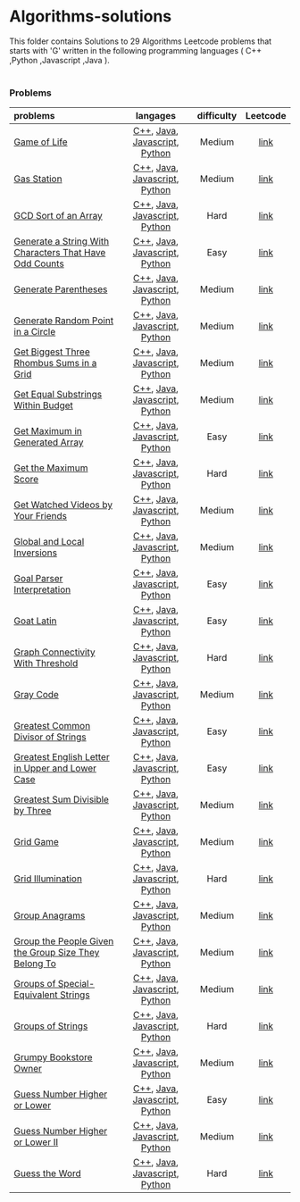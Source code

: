 # Algorithms-solutions
This folder contains Solutions to 29 Algorithms Leetcode problems that starts with 'G' written in the following programming languages ( C++ ,Python ,Javascript ,Java ).<br><br>
### Problems ###
|problems|langages|difficulty|Leetcode|
|:-------|:------:|:--------:|:------:|
|[Game of Life](https://github.com/AnasImloul/Leetcode-solutions/tree/main/algorithms/G/Game%20of%20Life/)|[C++](https://github.com/AnasImloul/Leetcode-solutions/tree/main/algorithms/G/Game%20of%20Life/Game%20of%20Life.cpp), [Java](https://github.com/AnasImloul/Leetcode-solutions/tree/main/algorithms/G/Game%20of%20Life/Game%20of%20Life.java), [Javascript](https://github.com/AnasImloul/Leetcode-solutions/tree/main/algorithms/G/Game%20of%20Life/Game%20of%20Life.js), [Python](https://github.com/AnasImloul/Leetcode-solutions/tree/main/algorithms/G/Game%20of%20Life/Game%20of%20Life.py)|Medium|[link](https://leetcode.com/problems/game-of-life)|
|[Gas Station](https://github.com/AnasImloul/Leetcode-solutions/tree/main/algorithms/G/Gas%20Station/)|[C++](https://github.com/AnasImloul/Leetcode-solutions/tree/main/algorithms/G/Gas%20Station/Gas%20Station.cpp), [Java](https://github.com/AnasImloul/Leetcode-solutions/tree/main/algorithms/G/Gas%20Station/Gas%20Station.java), [Javascript](https://github.com/AnasImloul/Leetcode-solutions/tree/main/algorithms/G/Gas%20Station/Gas%20Station.js), [Python](https://github.com/AnasImloul/Leetcode-solutions/tree/main/algorithms/G/Gas%20Station/Gas%20Station.py)|Medium|[link](https://leetcode.com/problems/gas-station)|
|[GCD Sort of an Array](https://github.com/AnasImloul/Leetcode-solutions/tree/main/algorithms/G/GCD%20Sort%20of%20an%20Array/)|[C++](https://github.com/AnasImloul/Leetcode-solutions/tree/main/algorithms/G/GCD%20Sort%20of%20an%20Array/GCD%20Sort%20of%20an%20Array.cpp), [Java](https://github.com/AnasImloul/Leetcode-solutions/tree/main/algorithms/G/GCD%20Sort%20of%20an%20Array/GCD%20Sort%20of%20an%20Array.java), [Javascript](https://github.com/AnasImloul/Leetcode-solutions/tree/main/algorithms/G/GCD%20Sort%20of%20an%20Array/GCD%20Sort%20of%20an%20Array.js), [Python](https://github.com/AnasImloul/Leetcode-solutions/tree/main/algorithms/G/GCD%20Sort%20of%20an%20Array/GCD%20Sort%20of%20an%20Array.py)|Hard|[link](https://leetcode.com/problems/gcd-sort-of-an-array)|
|[Generate a String With Characters That Have Odd Counts](https://github.com/AnasImloul/Leetcode-solutions/tree/main/algorithms/G/Generate%20a%20String%20With%20Characters%20That%20Have%20Odd%20Counts/)|[C++](https://github.com/AnasImloul/Leetcode-solutions/tree/main/algorithms/G/Generate%20a%20String%20With%20Characters%20That%20Have%20Odd%20Counts/Generate%20a%20String%20With%20Characters%20That%20Have%20Odd%20Counts.cpp), [Java](https://github.com/AnasImloul/Leetcode-solutions/tree/main/algorithms/G/Generate%20a%20String%20With%20Characters%20That%20Have%20Odd%20Counts/Generate%20a%20String%20With%20Characters%20That%20Have%20Odd%20Counts.java), [Javascript](https://github.com/AnasImloul/Leetcode-solutions/tree/main/algorithms/G/Generate%20a%20String%20With%20Characters%20That%20Have%20Odd%20Counts/Generate%20a%20String%20With%20Characters%20That%20Have%20Odd%20Counts.js), [Python](https://github.com/AnasImloul/Leetcode-solutions/tree/main/algorithms/G/Generate%20a%20String%20With%20Characters%20That%20Have%20Odd%20Counts/Generate%20a%20String%20With%20Characters%20That%20Have%20Odd%20Counts.py)|Easy|[link](https://leetcode.com/problems/generate-a-string-with-characters-that-have-odd-counts)|
|[Generate Parentheses](https://github.com/AnasImloul/Leetcode-solutions/tree/main/algorithms/G/Generate%20Parentheses/)|[C++](https://github.com/AnasImloul/Leetcode-solutions/tree/main/algorithms/G/Generate%20Parentheses/Generate%20Parentheses.cpp), [Java](https://github.com/AnasImloul/Leetcode-solutions/tree/main/algorithms/G/Generate%20Parentheses/Generate%20Parentheses.java), [Javascript](https://github.com/AnasImloul/Leetcode-solutions/tree/main/algorithms/G/Generate%20Parentheses/Generate%20Parentheses.js), [Python](https://github.com/AnasImloul/Leetcode-solutions/tree/main/algorithms/G/Generate%20Parentheses/Generate%20Parentheses.py)|Medium|[link](https://leetcode.com/problems/generate-parentheses)|
|[Generate Random Point in a Circle](https://github.com/AnasImloul/Leetcode-solutions/tree/main/algorithms/G/Generate%20Random%20Point%20in%20a%20Circle/)|[C++](https://github.com/AnasImloul/Leetcode-solutions/tree/main/algorithms/G/Generate%20Random%20Point%20in%20a%20Circle/Generate%20Random%20Point%20in%20a%20Circle.cpp), [Java](https://github.com/AnasImloul/Leetcode-solutions/tree/main/algorithms/G/Generate%20Random%20Point%20in%20a%20Circle/Generate%20Random%20Point%20in%20a%20Circle.java), [Javascript](https://github.com/AnasImloul/Leetcode-solutions/tree/main/algorithms/G/Generate%20Random%20Point%20in%20a%20Circle/Generate%20Random%20Point%20in%20a%20Circle.js), [Python](https://github.com/AnasImloul/Leetcode-solutions/tree/main/algorithms/G/Generate%20Random%20Point%20in%20a%20Circle/Generate%20Random%20Point%20in%20a%20Circle.py)|Medium|[link](https://leetcode.com/problems/generate-random-point-in-a-circle)|
|[Get Biggest Three Rhombus Sums in a Grid](https://github.com/AnasImloul/Leetcode-solutions/tree/main/algorithms/G/Get%20Biggest%20Three%20Rhombus%20Sums%20in%20a%20Grid/)|[C++](https://github.com/AnasImloul/Leetcode-solutions/tree/main/algorithms/G/Get%20Biggest%20Three%20Rhombus%20Sums%20in%20a%20Grid/Get%20Biggest%20Three%20Rhombus%20Sums%20in%20a%20Grid.cpp), [Java](https://github.com/AnasImloul/Leetcode-solutions/tree/main/algorithms/G/Get%20Biggest%20Three%20Rhombus%20Sums%20in%20a%20Grid/Get%20Biggest%20Three%20Rhombus%20Sums%20in%20a%20Grid.java), [Javascript](https://github.com/AnasImloul/Leetcode-solutions/tree/main/algorithms/G/Get%20Biggest%20Three%20Rhombus%20Sums%20in%20a%20Grid/Get%20Biggest%20Three%20Rhombus%20Sums%20in%20a%20Grid.js), [Python](https://github.com/AnasImloul/Leetcode-solutions/tree/main/algorithms/G/Get%20Biggest%20Three%20Rhombus%20Sums%20in%20a%20Grid/Get%20Biggest%20Three%20Rhombus%20Sums%20in%20a%20Grid.py)|Medium|[link](https://leetcode.com/problems/get-biggest-three-rhombus-sums-in-a-grid)|
|[Get Equal Substrings Within Budget](https://github.com/AnasImloul/Leetcode-solutions/tree/main/algorithms/G/Get%20Equal%20Substrings%20Within%20Budget/)|[C++](https://github.com/AnasImloul/Leetcode-solutions/tree/main/algorithms/G/Get%20Equal%20Substrings%20Within%20Budget/Get%20Equal%20Substrings%20Within%20Budget.cpp), [Java](https://github.com/AnasImloul/Leetcode-solutions/tree/main/algorithms/G/Get%20Equal%20Substrings%20Within%20Budget/Get%20Equal%20Substrings%20Within%20Budget.java), [Javascript](https://github.com/AnasImloul/Leetcode-solutions/tree/main/algorithms/G/Get%20Equal%20Substrings%20Within%20Budget/Get%20Equal%20Substrings%20Within%20Budget.js), [Python](https://github.com/AnasImloul/Leetcode-solutions/tree/main/algorithms/G/Get%20Equal%20Substrings%20Within%20Budget/Get%20Equal%20Substrings%20Within%20Budget.py)|Medium|[link](https://leetcode.com/problems/get-equal-substrings-within-budget)|
|[Get Maximum in Generated Array](https://github.com/AnasImloul/Leetcode-solutions/tree/main/algorithms/G/Get%20Maximum%20in%20Generated%20Array/)|[C++](https://github.com/AnasImloul/Leetcode-solutions/tree/main/algorithms/G/Get%20Maximum%20in%20Generated%20Array/Get%20Maximum%20in%20Generated%20Array.cpp), [Java](https://github.com/AnasImloul/Leetcode-solutions/tree/main/algorithms/G/Get%20Maximum%20in%20Generated%20Array/Get%20Maximum%20in%20Generated%20Array.java), [Javascript](https://github.com/AnasImloul/Leetcode-solutions/tree/main/algorithms/G/Get%20Maximum%20in%20Generated%20Array/Get%20Maximum%20in%20Generated%20Array.js), [Python](https://github.com/AnasImloul/Leetcode-solutions/tree/main/algorithms/G/Get%20Maximum%20in%20Generated%20Array/Get%20Maximum%20in%20Generated%20Array.py)|Easy|[link](https://leetcode.com/problems/get-maximum-in-generated-array)|
|[Get the Maximum Score](https://github.com/AnasImloul/Leetcode-solutions/tree/main/algorithms/G/Get%20the%20Maximum%20Score/)|[C++](https://github.com/AnasImloul/Leetcode-solutions/tree/main/algorithms/G/Get%20the%20Maximum%20Score/Get%20the%20Maximum%20Score.cpp), [Java](https://github.com/AnasImloul/Leetcode-solutions/tree/main/algorithms/G/Get%20the%20Maximum%20Score/Get%20the%20Maximum%20Score.java), [Javascript](https://github.com/AnasImloul/Leetcode-solutions/tree/main/algorithms/G/Get%20the%20Maximum%20Score/Get%20the%20Maximum%20Score.js), [Python](https://github.com/AnasImloul/Leetcode-solutions/tree/main/algorithms/G/Get%20the%20Maximum%20Score/Get%20the%20Maximum%20Score.py)|Hard|[link](https://leetcode.com/problems/get-the-maximum-score)|
|[Get Watched Videos by Your Friends](https://github.com/AnasImloul/Leetcode-solutions/tree/main/algorithms/G/Get%20Watched%20Videos%20by%20Your%20Friends/)|[C++](https://github.com/AnasImloul/Leetcode-solutions/tree/main/algorithms/G/Get%20Watched%20Videos%20by%20Your%20Friends/Get%20Watched%20Videos%20by%20Your%20Friends.cpp), [Java](https://github.com/AnasImloul/Leetcode-solutions/tree/main/algorithms/G/Get%20Watched%20Videos%20by%20Your%20Friends/Get%20Watched%20Videos%20by%20Your%20Friends.java), [Javascript](https://github.com/AnasImloul/Leetcode-solutions/tree/main/algorithms/G/Get%20Watched%20Videos%20by%20Your%20Friends/Get%20Watched%20Videos%20by%20Your%20Friends.js), [Python](https://github.com/AnasImloul/Leetcode-solutions/tree/main/algorithms/G/Get%20Watched%20Videos%20by%20Your%20Friends/Get%20Watched%20Videos%20by%20Your%20Friends.py)|Medium|[link](https://leetcode.com/problems/get-watched-videos-by-your-friends)|
|[Global and Local Inversions](https://github.com/AnasImloul/Leetcode-solutions/tree/main/algorithms/G/Global%20and%20Local%20Inversions/)|[C++](https://github.com/AnasImloul/Leetcode-solutions/tree/main/algorithms/G/Global%20and%20Local%20Inversions/Global%20and%20Local%20Inversions.cpp), [Java](https://github.com/AnasImloul/Leetcode-solutions/tree/main/algorithms/G/Global%20and%20Local%20Inversions/Global%20and%20Local%20Inversions.java), [Javascript](https://github.com/AnasImloul/Leetcode-solutions/tree/main/algorithms/G/Global%20and%20Local%20Inversions/Global%20and%20Local%20Inversions.js), [Python](https://github.com/AnasImloul/Leetcode-solutions/tree/main/algorithms/G/Global%20and%20Local%20Inversions/Global%20and%20Local%20Inversions.py)|Medium|[link](https://leetcode.com/problems/global-and-local-inversions)|
|[Goal Parser Interpretation](https://github.com/AnasImloul/Leetcode-solutions/tree/main/algorithms/G/Goal%20Parser%20Interpretation/)|[C++](https://github.com/AnasImloul/Leetcode-solutions/tree/main/algorithms/G/Goal%20Parser%20Interpretation/Goal%20Parser%20Interpretation.cpp), [Java](https://github.com/AnasImloul/Leetcode-solutions/tree/main/algorithms/G/Goal%20Parser%20Interpretation/Goal%20Parser%20Interpretation.java), [Javascript](https://github.com/AnasImloul/Leetcode-solutions/tree/main/algorithms/G/Goal%20Parser%20Interpretation/Goal%20Parser%20Interpretation.js), [Python](https://github.com/AnasImloul/Leetcode-solutions/tree/main/algorithms/G/Goal%20Parser%20Interpretation/Goal%20Parser%20Interpretation.py)|Easy|[link](https://leetcode.com/problems/goal-parser-interpretation)|
|[Goat Latin](https://github.com/AnasImloul/Leetcode-solutions/tree/main/algorithms/G/Goat%20Latin/)|[C++](https://github.com/AnasImloul/Leetcode-solutions/tree/main/algorithms/G/Goat%20Latin/Goat%20Latin.cpp), [Java](https://github.com/AnasImloul/Leetcode-solutions/tree/main/algorithms/G/Goat%20Latin/Goat%20Latin.java), [Javascript](https://github.com/AnasImloul/Leetcode-solutions/tree/main/algorithms/G/Goat%20Latin/Goat%20Latin.js), [Python](https://github.com/AnasImloul/Leetcode-solutions/tree/main/algorithms/G/Goat%20Latin/Goat%20Latin.py)|Easy|[link](https://leetcode.com/problems/goat-latin)|
|[Graph Connectivity With Threshold](https://github.com/AnasImloul/Leetcode-solutions/tree/main/algorithms/G/Graph%20Connectivity%20With%20Threshold/)|[C++](https://github.com/AnasImloul/Leetcode-solutions/tree/main/algorithms/G/Graph%20Connectivity%20With%20Threshold/Graph%20Connectivity%20With%20Threshold.cpp), [Java](https://github.com/AnasImloul/Leetcode-solutions/tree/main/algorithms/G/Graph%20Connectivity%20With%20Threshold/Graph%20Connectivity%20With%20Threshold.java), [Javascript](https://github.com/AnasImloul/Leetcode-solutions/tree/main/algorithms/G/Graph%20Connectivity%20With%20Threshold/Graph%20Connectivity%20With%20Threshold.js), [Python](https://github.com/AnasImloul/Leetcode-solutions/tree/main/algorithms/G/Graph%20Connectivity%20With%20Threshold/Graph%20Connectivity%20With%20Threshold.py)|Hard|[link](https://leetcode.com/problems/graph-connectivity-with-threshold)|
|[Gray Code](https://github.com/AnasImloul/Leetcode-solutions/tree/main/algorithms/G/Gray%20Code/)|[C++](https://github.com/AnasImloul/Leetcode-solutions/tree/main/algorithms/G/Gray%20Code/Gray%20Code.cpp), [Java](https://github.com/AnasImloul/Leetcode-solutions/tree/main/algorithms/G/Gray%20Code/Gray%20Code.java), [Javascript](https://github.com/AnasImloul/Leetcode-solutions/tree/main/algorithms/G/Gray%20Code/Gray%20Code.js), [Python](https://github.com/AnasImloul/Leetcode-solutions/tree/main/algorithms/G/Gray%20Code/Gray%20Code.py)|Medium|[link](https://leetcode.com/problems/gray-code)|
|[Greatest Common Divisor of Strings](https://github.com/AnasImloul/Leetcode-solutions/tree/main/algorithms/G/Greatest%20Common%20Divisor%20of%20Strings/)|[C++](https://github.com/AnasImloul/Leetcode-solutions/tree/main/algorithms/G/Greatest%20Common%20Divisor%20of%20Strings/Greatest%20Common%20Divisor%20of%20Strings.cpp), [Java](https://github.com/AnasImloul/Leetcode-solutions/tree/main/algorithms/G/Greatest%20Common%20Divisor%20of%20Strings/Greatest%20Common%20Divisor%20of%20Strings.java), [Javascript](https://github.com/AnasImloul/Leetcode-solutions/tree/main/algorithms/G/Greatest%20Common%20Divisor%20of%20Strings/Greatest%20Common%20Divisor%20of%20Strings.js), [Python](https://github.com/AnasImloul/Leetcode-solutions/tree/main/algorithms/G/Greatest%20Common%20Divisor%20of%20Strings/Greatest%20Common%20Divisor%20of%20Strings.py)|Easy|[link](https://leetcode.com/problems/greatest-common-divisor-of-strings)|
|[Greatest English Letter in Upper and Lower Case](https://github.com/AnasImloul/Leetcode-solutions/tree/main/algorithms/G/Greatest%20English%20Letter%20in%20Upper%20and%20Lower%20Case/)|[C++](https://github.com/AnasImloul/Leetcode-solutions/tree/main/algorithms/G/Greatest%20English%20Letter%20in%20Upper%20and%20Lower%20Case/Greatest%20English%20Letter%20in%20Upper%20and%20Lower%20Case.cpp), [Java](https://github.com/AnasImloul/Leetcode-solutions/tree/main/algorithms/G/Greatest%20English%20Letter%20in%20Upper%20and%20Lower%20Case/Greatest%20English%20Letter%20in%20Upper%20and%20Lower%20Case.java), [Javascript](https://github.com/AnasImloul/Leetcode-solutions/tree/main/algorithms/G/Greatest%20English%20Letter%20in%20Upper%20and%20Lower%20Case/Greatest%20English%20Letter%20in%20Upper%20and%20Lower%20Case.js), [Python](https://github.com/AnasImloul/Leetcode-solutions/tree/main/algorithms/G/Greatest%20English%20Letter%20in%20Upper%20and%20Lower%20Case/Greatest%20English%20Letter%20in%20Upper%20and%20Lower%20Case.py)|Easy|[link](https://leetcode.com/problems/greatest-english-letter-in-upper-and-lower-case)|
|[Greatest Sum Divisible by Three](https://github.com/AnasImloul/Leetcode-solutions/tree/main/algorithms/G/Greatest%20Sum%20Divisible%20by%20Three/)|[C++](https://github.com/AnasImloul/Leetcode-solutions/tree/main/algorithms/G/Greatest%20Sum%20Divisible%20by%20Three/Greatest%20Sum%20Divisible%20by%20Three.cpp), [Java](https://github.com/AnasImloul/Leetcode-solutions/tree/main/algorithms/G/Greatest%20Sum%20Divisible%20by%20Three/Greatest%20Sum%20Divisible%20by%20Three.java), [Javascript](https://github.com/AnasImloul/Leetcode-solutions/tree/main/algorithms/G/Greatest%20Sum%20Divisible%20by%20Three/Greatest%20Sum%20Divisible%20by%20Three.js), [Python](https://github.com/AnasImloul/Leetcode-solutions/tree/main/algorithms/G/Greatest%20Sum%20Divisible%20by%20Three/Greatest%20Sum%20Divisible%20by%20Three.py)|Medium|[link](https://leetcode.com/problems/greatest-sum-divisible-by-three)|
|[Grid Game](https://github.com/AnasImloul/Leetcode-solutions/tree/main/algorithms/G/Grid%20Game/)|[C++](https://github.com/AnasImloul/Leetcode-solutions/tree/main/algorithms/G/Grid%20Game/Grid%20Game.cpp), [Java](https://github.com/AnasImloul/Leetcode-solutions/tree/main/algorithms/G/Grid%20Game/Grid%20Game.java), [Javascript](https://github.com/AnasImloul/Leetcode-solutions/tree/main/algorithms/G/Grid%20Game/Grid%20Game.js), [Python](https://github.com/AnasImloul/Leetcode-solutions/tree/main/algorithms/G/Grid%20Game/Grid%20Game.py)|Medium|[link](https://leetcode.com/problems/grid-game)|
|[Grid Illumination](https://github.com/AnasImloul/Leetcode-solutions/tree/main/algorithms/G/Grid%20Illumination/)|[C++](https://github.com/AnasImloul/Leetcode-solutions/tree/main/algorithms/G/Grid%20Illumination/Grid%20Illumination.cpp), [Java](https://github.com/AnasImloul/Leetcode-solutions/tree/main/algorithms/G/Grid%20Illumination/Grid%20Illumination.java), [Javascript](https://github.com/AnasImloul/Leetcode-solutions/tree/main/algorithms/G/Grid%20Illumination/Grid%20Illumination.js), [Python](https://github.com/AnasImloul/Leetcode-solutions/tree/main/algorithms/G/Grid%20Illumination/Grid%20Illumination.py)|Hard|[link](https://leetcode.com/problems/grid-illumination)|
|[Group Anagrams](https://github.com/AnasImloul/Leetcode-solutions/tree/main/algorithms/G/Group%20Anagrams/)|[C++](https://github.com/AnasImloul/Leetcode-solutions/tree/main/algorithms/G/Group%20Anagrams/Group%20Anagrams.cpp), [Java](https://github.com/AnasImloul/Leetcode-solutions/tree/main/algorithms/G/Group%20Anagrams/Group%20Anagrams.java), [Javascript](https://github.com/AnasImloul/Leetcode-solutions/tree/main/algorithms/G/Group%20Anagrams/Group%20Anagrams.js), [Python](https://github.com/AnasImloul/Leetcode-solutions/tree/main/algorithms/G/Group%20Anagrams/Group%20Anagrams.py)|Medium|[link](https://leetcode.com/problems/group-anagrams)|
|[Group the People Given the Group Size They Belong To](https://github.com/AnasImloul/Leetcode-solutions/tree/main/algorithms/G/Group%20the%20People%20Given%20the%20Group%20Size%20They%20Belong%20To/)|[C++](https://github.com/AnasImloul/Leetcode-solutions/tree/main/algorithms/G/Group%20the%20People%20Given%20the%20Group%20Size%20They%20Belong%20To/Group%20the%20People%20Given%20the%20Group%20Size%20They%20Belong%20To.cpp), [Java](https://github.com/AnasImloul/Leetcode-solutions/tree/main/algorithms/G/Group%20the%20People%20Given%20the%20Group%20Size%20They%20Belong%20To/Group%20the%20People%20Given%20the%20Group%20Size%20They%20Belong%20To.java), [Javascript](https://github.com/AnasImloul/Leetcode-solutions/tree/main/algorithms/G/Group%20the%20People%20Given%20the%20Group%20Size%20They%20Belong%20To/Group%20the%20People%20Given%20the%20Group%20Size%20They%20Belong%20To.js), [Python](https://github.com/AnasImloul/Leetcode-solutions/tree/main/algorithms/G/Group%20the%20People%20Given%20the%20Group%20Size%20They%20Belong%20To/Group%20the%20People%20Given%20the%20Group%20Size%20They%20Belong%20To.py)|Medium|[link](https://leetcode.com/problems/group-the-people-given-the-group-size-they-belong-to)|
|[Groups of Special-Equivalent Strings](https://github.com/AnasImloul/Leetcode-solutions/tree/main/algorithms/G/Groups%20of%20Special-Equivalent%20Strings/)|[C++](https://github.com/AnasImloul/Leetcode-solutions/tree/main/algorithms/G/Groups%20of%20Special-Equivalent%20Strings/Groups%20of%20Special-Equivalent%20Strings.cpp), [Java](https://github.com/AnasImloul/Leetcode-solutions/tree/main/algorithms/G/Groups%20of%20Special-Equivalent%20Strings/Groups%20of%20Special-Equivalent%20Strings.java), [Javascript](https://github.com/AnasImloul/Leetcode-solutions/tree/main/algorithms/G/Groups%20of%20Special-Equivalent%20Strings/Groups%20of%20Special-Equivalent%20Strings.js), [Python](https://github.com/AnasImloul/Leetcode-solutions/tree/main/algorithms/G/Groups%20of%20Special-Equivalent%20Strings/Groups%20of%20Special-Equivalent%20Strings.py)|Medium|[link](https://leetcode.com/problems/groups-of-special-equivalent-strings)|
|[Groups of Strings](https://github.com/AnasImloul/Leetcode-solutions/tree/main/algorithms/G/Groups%20of%20Strings/)|[C++](https://github.com/AnasImloul/Leetcode-solutions/tree/main/algorithms/G/Groups%20of%20Strings/Groups%20of%20Strings.cpp), [Java](https://github.com/AnasImloul/Leetcode-solutions/tree/main/algorithms/G/Groups%20of%20Strings/Groups%20of%20Strings.java), [Javascript](https://github.com/AnasImloul/Leetcode-solutions/tree/main/algorithms/G/Groups%20of%20Strings/Groups%20of%20Strings.js), [Python](https://github.com/AnasImloul/Leetcode-solutions/tree/main/algorithms/G/Groups%20of%20Strings/Groups%20of%20Strings.py)|Hard|[link](https://leetcode.com/problems/groups-of-strings)|
|[Grumpy Bookstore Owner](https://github.com/AnasImloul/Leetcode-solutions/tree/main/algorithms/G/Grumpy%20Bookstore%20Owner/)|[C++](https://github.com/AnasImloul/Leetcode-solutions/tree/main/algorithms/G/Grumpy%20Bookstore%20Owner/Grumpy%20Bookstore%20Owner.cpp), [Java](https://github.com/AnasImloul/Leetcode-solutions/tree/main/algorithms/G/Grumpy%20Bookstore%20Owner/Grumpy%20Bookstore%20Owner.java), [Javascript](https://github.com/AnasImloul/Leetcode-solutions/tree/main/algorithms/G/Grumpy%20Bookstore%20Owner/Grumpy%20Bookstore%20Owner.js), [Python](https://github.com/AnasImloul/Leetcode-solutions/tree/main/algorithms/G/Grumpy%20Bookstore%20Owner/Grumpy%20Bookstore%20Owner.py)|Medium|[link](https://leetcode.com/problems/grumpy-bookstore-owner)|
|[Guess Number Higher or Lower](https://github.com/AnasImloul/Leetcode-solutions/tree/main/algorithms/G/Guess%20Number%20Higher%20or%20Lower/)|[C++](https://github.com/AnasImloul/Leetcode-solutions/tree/main/algorithms/G/Guess%20Number%20Higher%20or%20Lower/Guess%20Number%20Higher%20or%20Lower.cpp), [Java](https://github.com/AnasImloul/Leetcode-solutions/tree/main/algorithms/G/Guess%20Number%20Higher%20or%20Lower/Guess%20Number%20Higher%20or%20Lower.java), [Javascript](https://github.com/AnasImloul/Leetcode-solutions/tree/main/algorithms/G/Guess%20Number%20Higher%20or%20Lower/Guess%20Number%20Higher%20or%20Lower.js), [Python](https://github.com/AnasImloul/Leetcode-solutions/tree/main/algorithms/G/Guess%20Number%20Higher%20or%20Lower/Guess%20Number%20Higher%20or%20Lower.py)|Easy|[link](https://leetcode.com/problems/guess-number-higher-or-lower)|
|[Guess Number Higher or Lower II](https://github.com/AnasImloul/Leetcode-solutions/tree/main/algorithms/G/Guess%20Number%20Higher%20or%20Lower%20II/)|[C++](https://github.com/AnasImloul/Leetcode-solutions/tree/main/algorithms/G/Guess%20Number%20Higher%20or%20Lower%20II/Guess%20Number%20Higher%20or%20Lower%20II.cpp), [Java](https://github.com/AnasImloul/Leetcode-solutions/tree/main/algorithms/G/Guess%20Number%20Higher%20or%20Lower%20II/Guess%20Number%20Higher%20or%20Lower%20II.java), [Javascript](https://github.com/AnasImloul/Leetcode-solutions/tree/main/algorithms/G/Guess%20Number%20Higher%20or%20Lower%20II/Guess%20Number%20Higher%20or%20Lower%20II.js), [Python](https://github.com/AnasImloul/Leetcode-solutions/tree/main/algorithms/G/Guess%20Number%20Higher%20or%20Lower%20II/Guess%20Number%20Higher%20or%20Lower%20II.py)|Medium|[link](https://leetcode.com/problems/guess-number-higher-or-lower-ii)|
|[Guess the Word](https://github.com/AnasImloul/Leetcode-solutions/tree/main/algorithms/G/Guess%20the%20Word/)|[C++](https://github.com/AnasImloul/Leetcode-solutions/tree/main/algorithms/G/Guess%20the%20Word/Guess%20the%20Word.cpp), [Java](https://github.com/AnasImloul/Leetcode-solutions/tree/main/algorithms/G/Guess%20the%20Word/Guess%20the%20Word.java), [Javascript](https://github.com/AnasImloul/Leetcode-solutions/tree/main/algorithms/G/Guess%20the%20Word/Guess%20the%20Word.js), [Python](https://github.com/AnasImloul/Leetcode-solutions/tree/main/algorithms/G/Guess%20the%20Word/Guess%20the%20Word.py)|Hard|[link](https://leetcode.com/problems/guess-the-word)|